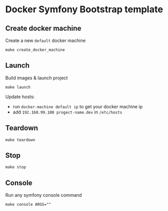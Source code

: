 Docker Symfony Bootstrap template
==============

Create docker machine
--------------
Create a new `default` docker machine
```
make create_docker_machine
```

Launch
--------------
Build images & launch project
```
make launch
```

Update hosts:
* run `docker-machine default ip` to get your docker machine ip
* add `192.168.99.100 progect-name.dev` in `/etc/hosts`

Teardown
--------------
```
make teardown
```

Stop
--------------
```
make stop
```

Console
---------------
Run any symfony console command
```
make console ARGS=""
```